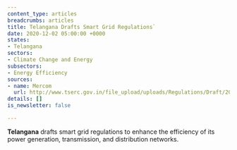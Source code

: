 ```yaml
---
content_type: articles
breadcrumbs: articles
title: Telangana Drafts Smart Grid Regulations`
date: 2020-12-02 05:00:00 +0000
states:
- Telangana
sectors:
- Climate Change and Energy
subsectors:
- Energy Efficiency
sources:
- name: Mercom
  url: http://www.tserc.gov.in/file_upload/uploads/Regulations/Draft/2020/Draft%20regulation%20on%20Smar%20grid.pdf
details: []
is_newsletter: false

---
```

**Telangana** drafts smart grid regulations to enhance the efficiency of its power generation, transmission, and distribution networks.
